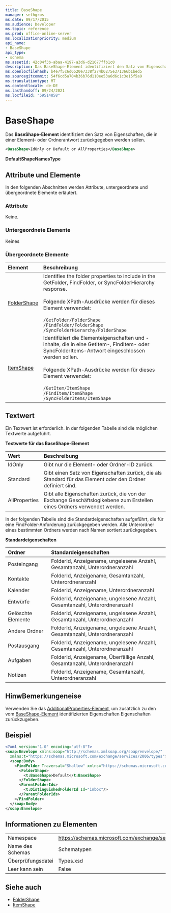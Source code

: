 ```yaml
---
title: BaseShape
manager: sethgros
ms.date: 09/17/2015
ms.audience: Developer
ms.topic: reference
ms.prod: office-online-server
ms.localizationpriority: medium
api_name:
- BaseShape
api_type:
- schema
ms.assetid: 42c04f3b-abaa-4197-a3d6-d21677ffb1c0
description: Das BaseShape-Element identifiziert den Satz von Eigenschaften, die in einer Element- oder Ordnerantwort zurückgegeben werden sollen.
ms.openlocfilehash: b4e7f5c6d6520e7338f274b6275e371366b1bed5
ms.sourcegitcommit: 54f6cd5a704b36b76d110ee53a6d6c1c3e15f5a9
ms.translationtype: MT
ms.contentlocale: de-DE
ms.lasthandoff: 09/24/2021
ms.locfileid: "59514858"
---
```

# <a name="baseshape"></a>BaseShape

Das **BaseShape-Element** identifiziert den Satz von Eigenschaften, die in einer Element- oder Ordnerantwort zurückgegeben werden sollen. 
  
```xml
<BaseShape>IdOnly or Default or AllProperties</BaseShape>
```

 **DefaultShapeNamesType**
## <a name="attributes-and-elements"></a>Attribute und Elemente

In den folgenden Abschnitten werden Attribute, untergeordnete und übergeordnete Elemente erläutert.
  
### <a name="attributes"></a>Attribute

Keine.
  
### <a name="child-elements"></a>Untergeordnete Elemente

Keines
  
### <a name="parent-elements"></a>Übergeordnete Elemente

|**Element**|**Beschreibung**|
|:-----|:-----|
|[FolderShape](foldershape.md) <br/> | Identifies the folder properties to include in the GetFolder, FindFolder, or SyncFolderHierarchy response.<br/><br/>Folgende XPath-Ausdrücke werden für dieses Element verwendet:<br/><br/>`/GetFolder/FolderShape` <br/>  `/FindFolder/FolderShape` <br/>  `/SyncFolderHierarchy/FolderShape` <br/> |
|[ItemShape](itemshape.md) <br/> | Identifiziert die Elementeigenschaften und -inhalte, die in eine GetItem-, FindItem- oder SyncFolderItems-Antwort eingeschlossen werden sollen.<br/><br/>Folgende XPath-Ausdrücke werden für dieses Element verwendet:<br/><br/>`/GetItem/ItemShape` <br/>  `/FindItem/ItemShape` <br/>  `/SyncFolderItems/ItemShape` <br/> |
   
## <a name="text-value"></a>Textwert

Ein Textwert ist erforderlich. In der folgenden Tabelle sind die möglichen Textwerte aufgeführt.
  
**Textwerte für das BaseShape-Element**

|**Wert**|**Beschreibung**|
|:-----|:-----|
|IdOnly  <br/> |Gibt nur die Element- oder Ordner-ID zurück.  <br/> |
|Standard  <br/> |Gibt einen Satz von Eigenschaften zurück, die als Standard für das Element oder den Ordner definiert sind.  <br/> |
|AllProperties  <br/> |Gibt alle Eigenschaften zurück, die von der Exchange Geschäftslogikebene zum Erstellen eines Ordners verwendet werden.  <br/> |
   
In der folgenden Tabelle sind die Standardeigenschaften aufgeführt, die für eine FindFolder-Anforderung zurückgegeben werden. Alle Unterordner eines bestimmten Ordners werden nach Namen sortiert zurückgegeben.
  
**Standardeigenschaften**

|**Ordner**|**Standardeigenschaften**|
|:-----|:-----|
|Posteingang  <br/> |FolderId, Anzeigename, ungelesene Anzahl, Gesamtanzahl, Unterordneranzahl  <br/> |
|Kontakte  <br/> |FolderId, Anzeigename, Gesamtanzahl, Unterordneranzahl  <br/> |
|Kalender  <br/> |FolderId, Anzeigename, Unterordneranzahl  <br/> |
|Entwürfe  <br/> |FolderId, Anzeigename, ungelesene Anzahl, Gesamtanzahl, Unterordneranzahl  <br/> |
|Gelöschte Elemente  <br/> |FolderId, Anzeigename, ungelesene Anzahl, Gesamtanzahl, Unterordneranzahl  <br/> |
|Andere Ordner  <br/> |FolderId, Anzeigename, ungelesene Anzahl, Gesamtanzahl, Unterordneranzahl  <br/> |
|Postausgang  <br/> |FolderId, Anzeigename, ungelesene Anzahl, Gesamtanzahl, Unterordneranzahl  <br/> |
|Aufgaben  <br/> |FolderId, Anzeigename, Überfällige Anzahl, Gesamtanzahl, Unterordneranzahl  <br/> |
|Notizen  <br/> |FolderId, Anzeigename, Gesamtanzahl, Unterordneranzahl  <br/> |
   
## <a name="remarks"></a>HinwBemerkungeneise

Verwenden Sie das [AdditionalProperties-Element,](additionalproperties.md) um zusätzlich zu den vom [BaseShape-Element](baseshape.md) identifizierten Eigenschaften Eigenschaften zurückzugeben. 
  
## <a name="example"></a>Beispiel

```XML
<?xml version="1.0" encoding="utf-8"?>
<soap:Envelope xmlns:soap="http://schemas.xmlsoap.org/soap/envelope/"
  xmlns:t="https://schemas.microsoft.com/exchange/services/2006/types">
  <soap:Body>
    <FindFolder Traversal="Shallow" xmlns="https://schemas.microsoft.com/exchange/services/2006/messages">
      <FolderShape>
        <t:BaseShape>Default</t:BaseShape>
      </FolderShape>
      <ParentFolderIds>
        <t:DistinguishedFolderId Id="inbox"/>
      </ParentFolderIds>
    </FindFolder>
  </soap:Body>
</soap:Envelope>
```

## <a name="element-information"></a>Informationen zu Elementen

|||
|:-----|:-----|
|Namespace  <br/> |https://schemas.microsoft.com/exchange/services/2006/types  <br/> |
|Name des Schemas  <br/> |Schematypen  <br/> |
|Überprüfungsdatei  <br/> |Types.xsd  <br/> |
|Leer kann sein  <br/> |False  <br/> |
   
## <a name="see-also"></a>Siehe auch

- [FolderShape](foldershape.md)
- [ItemShape](itemshape.md)

